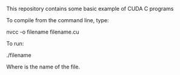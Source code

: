 This repository contains some basic example of CUDA C programs

To compile from the command line, type:

nvcc -o filename filename.cu

To run:

./filename

Where <flename> is the name of the file.

